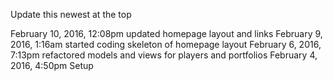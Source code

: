Update this newest at the top

February 10, 2016, 12:08pm updated homepage layout and links
February 9, 2016, 1:16am started coding skeleton of homepage layout
February 6, 2016, 7:13pm refactored models and views for players and portfolios
February 4, 2016, 4:50pm Setup
